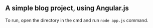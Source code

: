 ## A simple blog project, using Angular.js

To run, open the directory in the cmd and run `node app.js` command.
